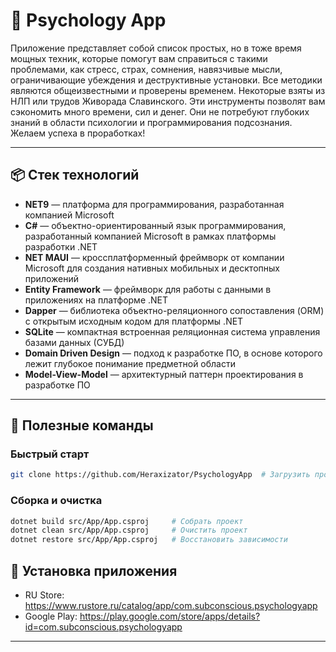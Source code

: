 # 📲 Psychology App

Приложение представляет  собой список простых,  но  в тоже время мощных техник, которые помогут вам     справиться      с         такими проблемами,  как  стресс,    страх, сомнения,    навязчивые     мысли, ограничивающие   убеждения   и деструктивные   установки.   Все методики  являются общеизвестными и проверены временем. Некоторые взяты из НЛП или трудов Живорада Славинского. Эти инструменты позволят вам сэкономить много времени, сил и денег. Они не потребуют глубоких знаний в области психологии и программирования подсознания. Желаем успеха в проработках!

---

## 📦 Стек технологий

- **NET9** — платформа для программирования, разработанная компанией Microsoft
- **C#** — объектно-ориентированный язык программирования, разработанный компанией Microsoft в рамках платформы разработки .NET
- **NET MAUI** — кроссплатформенный фреймворк от компании Microsoft для создания нативных мобильных и десктопных приложений
- **Entity Framework** — фреймворк для работы с данными в приложениях на платформе .NET
- **Dapper** — библиотека объектно-реляционного сопоставления (ORM) с открытым исходным кодом для платформы .NET
- **SQLite** — компактная встроенная реляционная система управления базами данных (СУБД)
- **Domain Driven Design** — подход к разработке ПО, в основе которого лежит глубокое понимание предметной области
- **Model-View-Model** — архитектурный паттерн проектирования в разработке ПО

---

## 🔧 Полезные команды

### Быстрый старт
```bash
git clone https://github.com/Heraxizator/PsychologyApp  # Загрузить проект
```

### Сборка и очистка
```bash
dotnet build src/App/App.csproj     # Собрать проект
dotnet clean src/App/App.csproj     # Очистить проект
dotnet restore src/App/App.csproj   # Восстановить зависимости
```

## 🚀 Установка приложения

- RU Store: https://www.rustore.ru/catalog/app/com.subconscious.psychologyapp
- Google Play: https://play.google.com/store/apps/details?id=com.subconscious.psychologyapp

---
